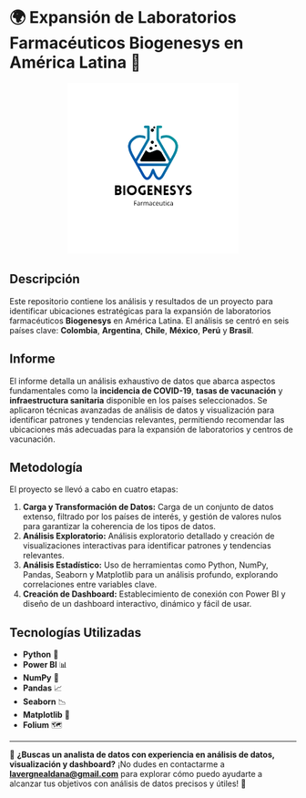 # 🌍 Expansión de Laboratorios Farmacéuticos Biogenesys en América Latina 💉

<div align="center">
  <img src="logo.png" alt="Logo de Biogenesys" width="300"/>
</div>

## Descripción

Este repositorio contiene los análisis y resultados de un proyecto para identificar ubicaciones estratégicas para la expansión de laboratorios farmacéuticos **Biogenesys** en América Latina. El análisis se centró en seis países clave: **Colombia**, **Argentina**, **Chile**, **México**, **Perú** y **Brasil**.

## Informe

El informe detalla un análisis exhaustivo de datos que abarca aspectos fundamentales como la **incidencia de COVID-19**, **tasas de vacunación** y **infraestructura sanitaria** disponible en los países seleccionados. Se aplicaron técnicas avanzadas de análisis de datos y visualización para identificar patrones y tendencias relevantes, permitiendo recomendar las ubicaciones más adecuadas para la expansión de laboratorios y centros de vacunación.

## Metodología

El proyecto se llevó a cabo en cuatro etapas:

1. **Carga y Transformación de Datos:** Carga de un conjunto de datos extenso, filtrado por los países de interés, y gestión de valores nulos para garantizar la coherencia de los tipos de datos.
2. **Análisis Exploratorio:** Análisis exploratorio detallado y creación de visualizaciones interactivas para identificar patrones y tendencias relevantes.
3. **Análisis Estadístico:** Uso de herramientas como Python, NumPy, Pandas, Seaborn y Matplotlib para un análisis profundo, explorando correlaciones entre variables clave.
4. **Creación de Dashboard:** Establecimiento de conexión con Power BI y diseño de un dashboard interactivo, dinámico y fácil de usar.

## Tecnologías Utilizadas

- **Python** 🐍
- **Power BI** 📊
- **NumPy** 🔢
- **Pandas** 📈
- **Seaborn** 📉
- **Matplotlib** 📍
- **Folium** 🗺️

---

💼 **¿Buscas un analista de datos con experiencia en análisis de datos, visualización y dashboard?** ¡No dudes en contactarme a **lavergnealdana@gmail.com** para explorar cómo puedo ayudarte a alcanzar tus objetivos con análisis de datos precisos y útiles! 📩
